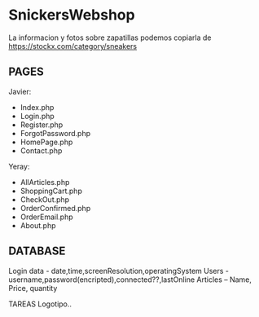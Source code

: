# SnickersWebshop

La informacion y fotos sobre zapatillas podemos copiarla de https://stockx.com/category/sneakers
## PAGES

Javier:
- Index.php
- Login.php
- Register.php
- ForgotPassword.php
- HomePage.php
- Contact.php

Yeray:
- AllArticles.php
- ShoppingCart.php
- CheckOut.php
- OrderConfirmed.php
- OrderEmail.php
- About.php
## DATABASE

Login data - date,time,screenResolution,operatingSystem
Users - username,password(encripted),connected??,lastOnline
Articles – Name, Price, quantity

TAREAS
Logotipo..

